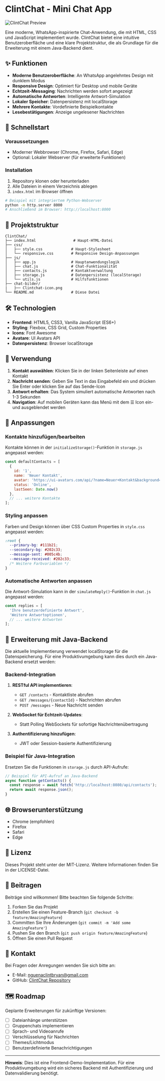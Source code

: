 # ClintChat - Mini Chat App

![ClintChat Preview](chat-bilder/Clintchat-icon.png)

Eine moderne, WhatsApp-inspirierte Chat-Anwendung, die mit HTML, CSS und JavaScript implementiert wurde. ClintChat bietet eine intuitive Benutzeroberfläche und eine klare Projektstruktur, die als Grundlage für die Erweiterung mit einem Java-Backend dient.

## ✨ Funktionen

- **Moderne Benutzeroberfläche**: An WhatsApp angelehntes Design mit dunklem Modus
- **Responsive Design**: Optimiert für Desktop und mobile Geräte
- **Echtzeit-Messaging**: Nachrichten werden sofort angezeigt
- **Automatische Antworten**: Intelligente Antwort-Simulation
- **Lokaler Speicher**: Datenpersistenz mit localStorage
- **Mehrere Kontakte**: Vordefinierte Beispielkontakte
- **Lesebestätigungen**: Anzeige ungelesener Nachrichten

## 🚀 Schnellstart

### Voraussetzungen

- Moderner Webbrowser (Chrome, Firefox, Safari, Edge)
- Optional: Lokaler Webserver (für erweiterte Funktionen)

### Installation

1. Repository klonen oder herunterladen
2. Alle Dateien in einem Verzeichnis ablegen
3. `index.html` im Browser öffnen

```bash
# Beispiel mit integriertem Python-Webserver
python -m http.server 8000
# Anschließend im Browser: http://localhost:8000
```

## 📁 Projektstruktur

```
ClintChat/
├── index.html                 # Haupt-HTML-Datei
├── css/
│   ├── style.css             # Haupt-Stylesheet
│   └── responsive.css        # Responsive Design-Anpassungen
├── js/
│   ├── app.js                # Hauptanwendungslogik
│   ├── chat.js               # Chat-Funktionalität
│   ├── contacts.js           # Kontaktverwaltung
│   ├── storage.js            # Datenpersistenz (localStorage)
│   └── utils.js              # Hilfsfunktionen
├── chat-bilder/
|   ├── Clintchat-icon.png
└── README.md                 # Diese Datei
```

## 🛠️ Technologien

- **Frontend**: HTML5, CSS3, Vanilla JavaScript (ES6+)
- **Styling**: Flexbox, CSS Grid, Custom Properties
- **Icons**: Font Awesome
- **Avatare**: UI Avatars API
- **Datenpersistenz**: Browser localStorage

## 📱 Verwendung

1. **Kontakt auswählen**: Klicken Sie in der linken Seitenleiste auf einen Kontakt
2. **Nachricht senden**: Geben Sie Text in das Eingabefeld ein und drücken Sie Enter oder klicken Sie auf das Sende-Icon
3. **Antwort erhalten**: Das System simuliert automatische Antworten nach 1-3 Sekunden
4. **Navigation**: Auf mobilen Geräten kann das Menü mit dem ☰ Icon ein- und ausgeblendet werden

## 🔧 Anpassungen

### Kontakte hinzufügen/bearbeiten

Kontakte können in der `initializeStorage()`-Funktion in `storage.js` angepasst werden:

```javascript
const defaultContacts = [
  {
    id: '1',
    name: 'Neuer Kontakt',
    avatar: 'https://ui-avatars.com/api/?name=Neuer+Kontakt&background=random',
    status: 'Online',
    lastSeen: Date.now()
  },
  // ... weitere Kontakte
];
```

### Styling anpassen

Farben und Design können über CSS Custom Properties in `style.css` angepasst werden:

```css
:root {
  --primary-bg: #111b21;
  --secondary-bg: #202c33;
  --message-sent: #005c4b;
  --message-received: #202c33;
  /* Weitere Farbvariablen */
}
```

### Automatische Antworten anpassen

Die Antwort-Simulation kann in der `simulateReply()`-Funktion in `chat.js` angepasst werden:

```javascript
const replies = [
  'Ihre benutzerdefinierte Antwort',
  'Weitere Antwortoptionen',
  // ... weitere Antworten
];
```

## 🧩 Erweiterung mit Java-Backend

Die aktuelle Implementierung verwendet localStorage für die Datenspeicherung. Für eine Produktivumgebung kann dies durch ein Java-Backend ersetzt werden:

### Backend-Integration

1. **RESTful API implementieren**:
   - `GET /contacts` - Kontaktliste abrufen
   - `GET /messages/{contactId}` - Nachrichten abrufen
   - `POST /messages` - Neue Nachricht senden

2. **WebSocket für Echtzeit-Updates**:
   - Statt Polling WebSockets für sofortige Nachrichtenübertragung

3. **Authentifizierung hinzufügen**:
   - JWT oder Session-basierte Authentifizierung

### Beispiel für Java-Integration

Ersetzen Sie die Funktionen in `storage.js` durch API-Aufrufe:

```javascript
// Beispiel für API-Aufruf an Java-Backend
async function getContacts() {
  const response = await fetch('http://localhost:8080/api/contacts');
  return await response.json();
}
```

## 🌐 Browserunterstützung

- Chrome (empfohlen)
- Firefox
- Safari
- Edge

## 📄 Lizenz

Dieses Projekt steht unter der MIT-Lizenz. Weitere Informationen finden Sie in der LICENSE-Datei.

## 🤝 Beitragen

Beiträge sind willkommen! Bitte beachten Sie folgende Schritte:

1. Forken Sie das Projekt
2. Erstellen Sie einen Feature-Branch (`git checkout -b feature/AmazingFeature`)
3. Committen Sie Ihre Änderungen (`git commit -m 'Add some AmazingFeature'`)
4. Pushen Sie den Branch (`git push origin feature/AmazingFeature`)
5. Öffnen Sie einen Pull Request

## 📧 Kontakt

Bei Fragen oder Anregungen wenden Sie sich bitte an:

- E-Mail: nguenaclintbryan@gmail.com
- GitHub: [ClintChat Repository](https://github.com/Clintbr/ClintChat/)

## 🗺️ Roadmap

Geplante Erweiterungen für zukünftige Versionen:

- [ ] Dateianhänge unterstützen
- [ ] Gruppenchats implementieren
- [ ] Sprach- und Videoanrufe
- [ ] Verschlüsselung für Nachrichten
- [ ] Themes/Lichtmodus
- [ ] Benutzerdefinierte Benachrichtigungen

---

**Hinweis**: Dies ist eine Frontend-Demo-Implementation. Für eine Produktivumgebung wird ein sicheres Backend mit Authentifizierung und Datenvalidierung benötigt.
